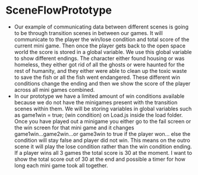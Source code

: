 # SceneFlowPrototype
- Our example of communicating data between different scenes is going to be through transition scenes in between our games. It will communicate to the player the win/lose condition and total score of the current mini game. Then once the player gets back to the open space world the score is stored in a global variable. We use this global variable to show different endings. The character either found housing or was homeless, they either got rid of all the ghosts or were haunted for the rest of humanity, and they either were able to clean up the toxic waste to save the fish or all the fish went endangered. These different win conditions change the ending and then we show the score of the player across all mini games combined. 
- In our prototype we have a limited amount of win conditions available because we do not have the minigames present with the transition scenes within them. We will be storing variables in global variables such as game1win = true; (win condition) on Load.js inside the load folder. Once you have played out a minigame you either go to the fail screen or the win screen for that mini game and it changes game1win...game2win...or game3win to true if the player won... else the condition will stay false and player did not win. This means on the outro scene it will play the lose condition rather than the win condition ending. If a player wins all 3 games the total score is 30 at the moment. I want to show the total score out of 30 at the end and possible a timer for how long each mini game took all together.
